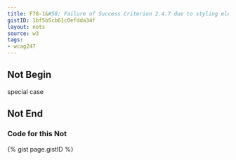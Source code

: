 ```yaml
---
title: F78-1&#58; Failure of Success Criterion 2.4.7 due to styling element outlines and borders in a way that removes or renders non-visible the visual focus indicator
gistID: 1bf5b5cb61c0efdda34f
layout: nots
source: w3
tags:
- wcag247
---
```


<h2 aria-describedby="{{ page.gistID }}">Not Begin</h2>
<div class="rendered-not">
special case
</div> <!-- rendered-not -->

<h2 aria-describedby="{{ page.gistID }}">Not End</h2>

<h3 aria-describedby="{{ page.gistID }}">Code for this Not</h3>
{% gist page.gistID %}